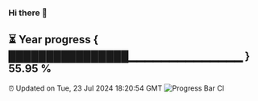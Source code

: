 ### Hi there 👋
⏳ Year progress { ████████████████▁▁▁▁▁▁▁▁▁▁▁▁▁▁ } 55.95 %
---
⏰ Updated on Tue, 23 Jul 2024 18:20:54 GMT
![Progress Bar CI](https://github.com/liununu/liununu/workflows/Progress%20Bar%20CI/badge.svg)
